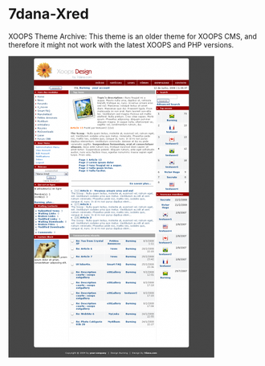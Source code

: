 # 7dana-Xred

XOOPS Theme Archive: This theme is an older theme for XOOPS CMS, and therefore it might not work with the latest XOOPS and PHP versions. 

![Theme Preview](https://github.com/XoopsThemesArchive/7dana-Xred/blob/master/7dana-Xred_15962c.png)
